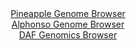 <div id="Pineapple_Genome_Browser" align="center">
  <a href="https://igv.org/app/?sessionURL=blob:zZNda9swGIX_i6BlA8eW7NiODWW4TbOGtHHbLEs_KEZxZEedLSmS7CQN.e_TysZuVmguNga6kF4kveccPdqBlkhFOQMxcG3k2wgBC6glX09wLSoyxjVRIC5wpYgFJCmIJCwnIN6BAiuNp7eX5uRSa6Fix6FadGrMSm4rz8Y1fuEMr5Wd89o541WF51xizaVyTiVuuUPLtrMmcyyEbXp7tu8ssMYOrsSSM8UdQViZrc192a9SVhLGa5LVTaXpq4DM6DEaF3aBPyWzSZLnRKkR2Q4XJ8lomHz1zqcPn4Ozh2l6MZsGs.MJLRnWjSQnPAhG_URcDdPkeTOuIpYOes83aYQm8MjrH59vBJVEnaAQ9bzQ76LQBEPZgmz.J89m0AN999vL8e2o6Q.O3NPtitylSaSu01kznHdh7w3newtUPG8MCSBfyjBG0PJgYPlu0PkxRT0LwsjkIzkF8eOTBbTE.Tez_XEH9FYYXoAiq.YVHQtwuSASxJ0IwhBFket3wy6MIrS3dqCR1d8LdzC9jULoJq4bZAWttIF5kSkmlI0Zs9u8sMuXA9O8QInJEbvB5bYran0Rze7Sm_vW36Du2dWbHJnmr09orL5H0z8h7z1CbD0_FLdoG_nVkTsYD2WwCU_D1WS6.oJhq4p78eeP1jN2Dwun4LLG2uw3FbP8SVyLJcVMm0JLFZ3TiurtzOTI1yBGrmfABTmvuCERyHL.AVrQQj78.BtQb_.0_w4-">Pineapple Genome Browser</a>
</div>
<div id="Alphonso_Genome_Browser" align="center">
  <a href="https://igv.org/app/?sessionURL=blob:zZNRb9owFIX_i6VWmxQSJyGEREITbYEWWqqmohSqKnISJ3g4dmo7oRTx3.eiTXtZpfKwaZIf7Cvb95zjzzvQYCEJZyAEjml7pm0DA8gV39yjsqJ4ikosQZgjKrEBBM6xwCzFINyBHEmFZtG1PrlSqpKhZRFVtUrECm5K10QleuMMbaSZ8tI655SihAukuJDWmUANt0jRtDY4QVVl6t6u6VkZUshCtFpxJrlVYVbEG31f_KsUF5jxEsdlTRU5CIi1Hq0xM3P0rT._76cplnKCt1dZrz.56j.4g9ly1Dlfzm4v57PO_PSeFAypWuDelK.b5YkzdMejTXV3uVzIxbqe1l49fhjenLgXp4PXiggse7Zvd13f89qBjoawDL_.T671IEc6H6dny.9TJ78cEh81dHJNlFx0vBtnDT_wvTcA5WmtSQDpSvihDQ0XdgzP6bTep3bXgPA9HcEJCJ.eDaAEStd6.9MOqG2leQESv9QHdAzARYYFCFsBhL4dBI7X9tswCOy9sQO1oH8v2uEsCnzo9B2nE.eEKg1zFktWSRMxZjZpbhZvR2b51i3xunmE5MHPR49ndDvwo6GXdL0y_ZAh3frwfNroZxT9E.o.I8RUybGo4XI2gXeIRRG_ref6t_HoIhvLPEom7h8_mQe13ePCybkokdL7dUUvf_LWIEEQU7rQEEkSQonaznWOfANC23E1tiDllGsOgSiSL9CAhu3Br7_xdPfP.x8-">Alphonso Genome Browser</a>
</div>


<div id="DAF_Genomics_Browser" align="center">
  <a href="https://igv.org/app/?sessionURL=blob:tZFra9swFIb_i6D9ZDu.xY4NYZi2WdIu7UjmhbWUcGYfx2KW5ElyLgv57xVux2CjjEEHkpA4l_fVeY5ki1JRwUlKfMcbOp5HLKJqsVsCaxu8BYaKpBU0Ci0isUKJvECSHkkFSkO..GAqa61blQ4GJVT2BrlgtFCOChxobSU6XaNJtX0HGPwQHHbKKQQzyRoG0LS14EoMoChQKdsdtMg36x2Y42ds3bfENesaTXvVtTFhjJVOBcYt5SXu_2LkPyibRd9lq2XW19_gYVaOs5tZ9jm4yu_fRxf3.d10lUer8yXdcNCdxHGrkkl8OZ1_UfMzfzK9pZ8SzkK53K4W.9FZcHl.tW.pRDX2Ym8UxMNwFJCTRRpRdAYCKWrppV5oxf7I8sPQfrkGw8hMQQpK0odHi2gJxTeT_nAk.tAaVETh966nZhEhS5QktRPXjb0k8YdhHLpJ4p2sI.lk88YsJ_kiiV0_8_3I.QrM6Fe06QdohP4MvhXI3zqb_a.gtgYPY9X1Vs.iOd1czHW46K514pYfD.IVUBZ59WOVkAy0CT0_X7BAY_QYcv2LS3B6PD0B">DAF Genomics Browser</a>
</div>
